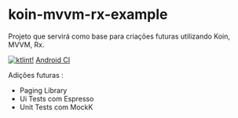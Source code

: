 # koin-mvvm-rx-example


Projeto que servirá como base para criações futuras utilizando Koin, MVVM, Rx.

<a href="https://ktlint.github.io/"><img src="https://img.shields.io/badge/code%20style-%E2%9D%A4-FF4081.svg" alt="ktlint">!</a> [Android CI](https://github.com/1jGabriel/koin-mvvm-rx-example/workflows/Android%20CI/badge.svg?event=push)

Adições futuras :

- Paging Library
- Ui Tests com Espresso
- Unit Tests com MockK
